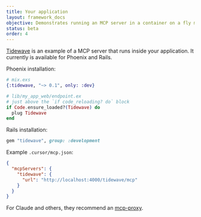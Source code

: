 ```yaml
---
title: Your application
layout: framework_docs
objective: Demonstrates running an MCP server in a container on a fly machine
status: beta
order: 4
---
```


[Tidewave](https://tidewave.ai/) is an example of a MCP server that runs inside your application. It currently is available for Phoenix and Rails.

Phoenix installation:

```elixir
# mix.exs
{:tidewave, "~> 0.1", only: :dev}

# lib/my_app_web/endpoint.ex
# just above the `if code_reloading? do` block
if Code.ensure_loaded?(Tidewave) do
  plug Tidewave
end
```

Rails installation:
```ruby
gem "tidewave", group: :development
```

Example `.cursor/mcp.json`:

```json
{
  "mcpServers": {
    "tidewave": {
      "url": "http://localhost:4000/tidewave/mcp"
    }
  }
}
```

For Claude and others, they recommend an [mcp-proxy](https://github.com/sparfenyuk/mcp-proxy?tab=readme-ov-file#1-stdio-to-sse).

